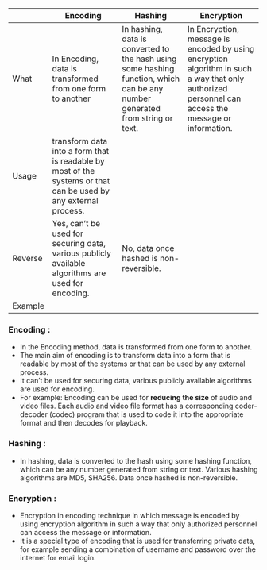 
|  | Encoding | Hashing  | Encryption |
|--|--|--|--|
| What | In Encoding, data is transformed from one form to another | In hashing, data is converted to the hash using some hashing function, which can be any number generated from string or text. | In Encryption, message is encoded by using encryption algorithm in such a way that only authorized personnel can access the message or information.  |
| Usage | transform data into a form that is readable by most of the systems or that can be used by any external process. | | |
| Reverse | Yes, can’t be used for securing data, various publicly available algorithms are used for encoding. | No, data once hashed is non-reversible. | |
| Example | | | |

### Encoding :
- In the Encoding method, data is transformed from one form to another. 
- The main aim of encoding is to transform data into a form that is readable by most of the systems or that can be used by any external process.  
- It can’t be used for securing data, various publicly available algorithms are used for encoding.
- For example: Encoding can be used for  **reducing the size**  of audio and video files. Each audio and video file format has a corresponding coder-decoder (codec) program that is used to code it into the appropriate format and then decodes for playback.
### Hashing : 
- In hashing, data is converted to the hash using some hashing function, which can be any number generated from string or text. Various hashing algorithms are MD5, SHA256. Data once hashed is non-reversible.
### Encryption :
- Encryption in encoding technique in which message is encoded by using encryption algorithm in such a way that only authorized personnel can access the message or information.
- It is a special type of encoding that is used for transferring private data, for example sending a combination of username and password over the internet for email login.


<!--stackedit_data:
eyJoaXN0b3J5IjpbMTk3NzYxNzEyOV19
-->